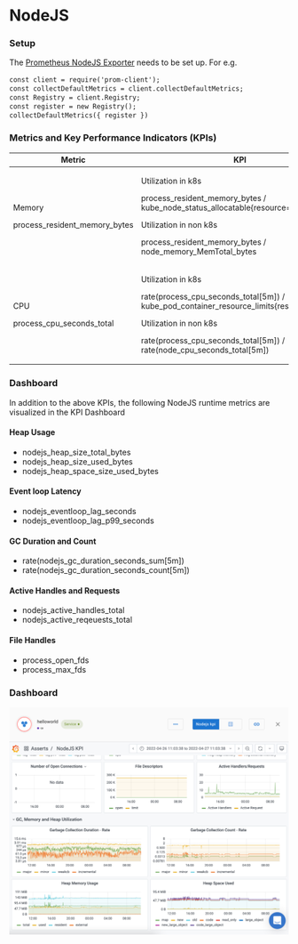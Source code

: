 # NodeJS

### Setup

The [Prometheus NodeJS Exporter](https://github.com/siimon/prom-client) needs to be set up. For e.g.

```
const client = require('prom-client');
const collectDefaultMetrics = client.collectDefaultMetrics;
const Registry = client.Registry;
const register = new Registry();
collectDefaultMetrics({ register })
```

### Metrics and Key Performance Indicators (KPIs)

| **Metric**                                        | **KPI**                                                                                                                                                                                                                            |
| ------------------------------------------------- | ---------------------------------------------------------------------------------------------------------------------------------------------------------------------------------------------------------------------------------- |
| <p>Memory</p><p>process_resident_memory_bytes</p> | <p>Utilization in k8s</p><p>process_resident_memory_bytes / kube_node_status_allocatable{resource="memory"}</p><p>Utilization in non k8s</p><p>process_resident_memory_bytes / node_memory_MemTotal_bytes</p>                      |
| <p>CPU</p><p>process_cpu_seconds_total</p>        | <p>Utilization in k8s</p><p>rate(process_cpu_seconds_total[5m]) / kube_pod_container_resource_limits{resource="cpu"}</p><p>Utilization in non k8s</p><p>rate(process_cpu_seconds_total[5m]) / rate(node_cpu_seconds_total[5m])</p> |

### Dashboard

In addition to the above KPIs, the following NodeJS runtime metrics are visualized in the KPI Dashboard

#### Heap Usage

* nodejs\_heap\_size\_total\_bytes
* nodejs\_heap\_size\_used\_bytes
* nodejs\_heap\_space\_size\_used\_bytes

#### Event loop Latency

* nodejs\_eventloop\_lag\_seconds
* nodejs\_eventloop\_lag\_p99\_seconds

#### GC Duration and Count

* rate(nodejs\_gc\_duration\_seconds\_sum\[5m])
* rate(nodejs\_gc\_duration\_seconds\_count\[5m])

#### Active Handles and Requests

* nodejs\_active\_handles\_total
* nodejs\_active\_reqeuests\_total

#### File Handles

* process\_open\_fds
* process\_max\_fds

### Dashboard

![](<../../.gitbook/assets/image (14).png>)
